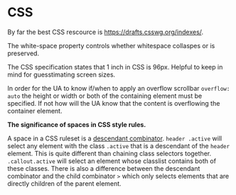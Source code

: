 # CSS

By far the best CSS rescource is https://drafts.csswg.org/indexes/.

The white-space property controls whether whitespace collaspes or is preserved.

The CSS specification states that 1 inch in CSS is 96px. Helpful to keep in mind for guesstimating screen sizes.

In order for the UA to know if/when to apply an overflow scrollbar `overflow: auto` the height or width or both of the containing element must be specified. If not how will the UA know that the content is overflowing the container element.

**The significance of spaces in CSS style rules.**

 A space in a CSS ruleset is a [descendant combinator](https://www.w3.org/TR/css3-selectors/#descendant-combinators). `header .active` will select any element with the class `.active` that is a descendant of the `header` element. This is quite different than chaining class selectors together. `.callout.active` will select an element whose classlist contains both of these classes. There is also a difference between the descendant combinator and the child combinator `>` which only selects elements that are directly children of the parent element.
